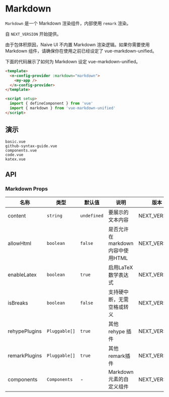 # Markdown

`Markdown` 是一个 Markdown 渲染组件，内部使用 `remark` 渲染。

自 `NEXT_VERSION` 开始提供。

<n-alert title="注意" type="warning" style="margin-bottom: 16px;" :bordered="false">
  由于包体积原因，Naive UI 不内置 Markdown 渲染逻辑。如果你需要使用 Markdown 组件，请确保你在使用之前已经设定了 vue-markdown-unified。
</n-alert>

下面的代码展示了如何为 Markdown 设定 vue-markdown-unified。

```html
<template>
  <n-config-provider :markdown="markdown">
    <my-app />
  </n-config-provider>
</template>

<script setup>
  import { defineComponent } from 'vue'
  import { markdown } from 'vue-markdown-unified'
</script>
```

## 演示

```demo
basic.vue
github-syntax-guide.vue
components.vue
code.vue
katex.vue
```

## API

### Markdown Props

| 名称 | 类型 | 默认值 | 说明 | 版本 |
| --- | --- | --- | --- | --- |
| content | `string` | `undefined` | 要展示的文本内容 | NEXT_VERSION |
| allowHtml | `boolean` | `false` | 是否允许在markdown内容中使用HTML | NEXT_VERSION |
| enableLatex | `boolean` | `true` | 启用LaTeX数学表达式 | NEXT_VERSION |
| isBreaks | `boolean` | `false` | 支持硬中断，无需空格或转义 | NEXT_VERSION |
| rehypePlugins | `Pluggable[]` | `true` | 其他 rehype 插件 | NEXT_VERSION |
| remarkPlugins | `Pluggable[]` | `true` | 其他remark插件 | NEXT_VERSION |
| components | `Components ` | - | Markdown 元素的自定义组件 | NEXT_VERSION |
